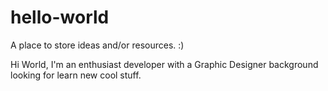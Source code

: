 # hello-world

A place to store ideas and/or resources. :)

Hi World, I'm an enthusiast developer with a Graphic Designer background looking for learn new cool stuff.
